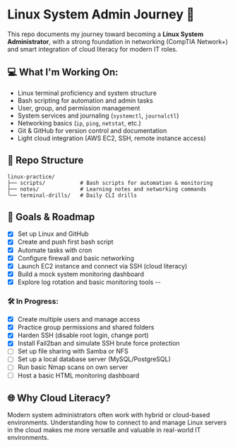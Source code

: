 # Linux System Admin Journey 🚀

This repo documents my journey toward becoming a **Linux System Administrator**, with a strong foundation in networking (CompTIA Network+) and smart integration of cloud literacy for modern IT roles.

## 💻 What I'm Working On:
- Linux terminal proficiency and system structure
- Bash scripting for automation and admin tasks
- User, group, and permission management
- System services and journaling (`systemctl`, `journalctl`)
- Networking basics (`ip`, `ping`, `netstat`, etc.)
- Git & GitHub for version control and documentation
- Light cloud integration (AWS EC2, SSH, remote instance access)

## 📁 Repo Structure

```
linux-practice/
├── scripts/           # Bash scripts for automation & monitoring
├── notes/             # Learning notes and networking commands
└── terminal-drills/   # Daily CLI drills
```

## 📌 Goals & Roadmap

- [x] Set up Linux and GitHub
- [x] Create and push first bash script
- [x] Automate tasks with cron
- [x] Configure firewall and basic networking
- [x] Launch EC2 instance and connect via SSH (cloud literacy)
- [x] Build a mock system monitoring dashboard
- [x] Explore log rotation and basic monitoring tools
--

### 🛠️ In Progress:
- [x] Create multiple users and manage access
- [x] Practice group permissions and shared folders
- [x] Harden SSH (disable root login, change port)
- [x] Install Fail2ban and simulate SSH brute force protection
- [ ] Set up file sharing with Samba or NFS
- [ ] Set up a local database server (MySQL/PostgreSQL)
- [ ] Run basic Nmap scans on own server
- [ ] Host a basic HTML monitoring dashboard

## 🌐 Why Cloud Literacy?
Modern system administrators often work with hybrid or cloud-based environments. Understanding how to connect to and manage Linux servers in the cloud makes me more versatile and valuable in real-world IT environments.
